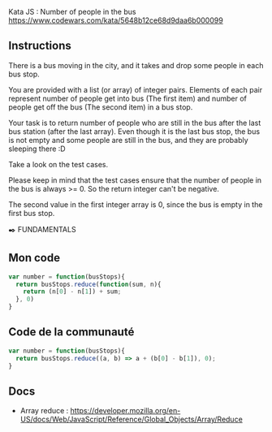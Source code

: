 Kata JS : Number of people in the bus https://www.codewars.com/kata/5648b12ce68d9daa6b000099

## Instructions
There is a bus moving in the city, and it takes and drop some people in each bus stop.

You are provided with a list (or array) of integer pairs. Elements of each pair represent number of people get into bus (The first item) and number of people get off the bus (The second item) in a bus stop.

Your task is to return number of people who are still in the bus after the last bus station (after the last array). Even though it is the last bus stop, the bus is not empty and some people are still in the bus, and they are probably sleeping there :D

Take a look on the test cases.

Please keep in mind that the test cases ensure that the number of people in the bus is always >= 0. So the return integer can't be negative.

The second value in the first integer array is 0, since the bus is empty in the first bus stop.

✒️ FUNDAMENTALS

## Mon code
```js
var number = function(busStops){
  return busStops.reduce(function(sum, n){
    return (n[0] - n[1]) + sum;
  }, 0)
}
```

## Code de la communauté
```js
var number = function(busStops){
  return busStops.reduce((a, b) => a + (b[0] - b[1]), 0);
}
```

## Docs
- Array reduce : https://developer.mozilla.org/en-US/docs/Web/JavaScript/Reference/Global_Objects/Array/Reduce
